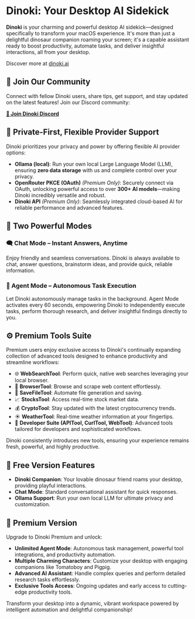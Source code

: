 # Dinoki: Your Desktop AI Sidekick

**Dinoki** is your charming and powerful desktop AI sidekick—designed specifically to transform your macOS experience. It's more than just a delightful dinosaur companion roaming your screen; it's a capable assistant ready to boost productivity, automate tasks, and deliver insightful interactions, all from your desktop.

Discover more at [dinoki.ai](https://dinoki.ai)

## 💬 Join Our Community

Connect with fellow Dinoki users, share tips, get support, and stay updated on the latest features! Join our Discord community:

**[🦕 Join Dinoki Discord](https://discord.gg/dinoki)**

## 🌟 Private-First, Flexible Provider Support

Dinoki prioritizes your privacy and power by offering flexible AI provider options:

- **Ollama (local)**: Run your own local Large Language Model (LLM), ensuring **zero data storage** with us and complete control over your privacy.
- **OpenRouter PKCE (OAuth)** *(Premium Only)*: Securely connect via OAuth, unlocking powerful access to over **300+ AI models**—making Dinoki incredibly versatile and robust.
- **Dinoki API** *(Premium Only)*: Seamlessly integrated cloud-based AI for reliable performance and advanced features.

## 🚀 Two Powerful Modes

### 🗨️ Chat Mode – Instant Answers, Anytime

Enjoy friendly and seamless conversations. Dinoki is always available to chat, answer questions, brainstorm ideas, and provide quick, reliable information.

### 🤖 Agent Mode – Autonomous Task Execution

Let Dinoki autonomously manage tasks in the background. Agent Mode activates every 60 seconds, empowering Dinoki to independently execute tasks, perform thorough research, and deliver insightful findings directly to you.

## ⚙️ Premium Tools Suite

Premium users enjoy exclusive access to Dinoki's continually expanding collection of advanced tools designed to enhance productivity and streamline workflows:

- 🌐 **WebSearchTool**: Perform quick, native web searches leveraging your local browser.
- 🧭 **BrowserTool**: Browse and scrape web content effortlessly.
- 📁 **SaveFileTool**: Automate file generation and saving.
- 📈 **StocksTool**: Access real-time stock market data.
- 💰 **CryptoTool**: Stay updated with the latest cryptocurrency trends.
- ☀️ **WeatherTool**: Real-time weather information at your fingertips.
- 🔧 **Developer Suite (APITool, CurlTool, WebTool)**: Advanced tools tailored for developers and sophisticated workflows.

Dinoki consistently introduces new tools, ensuring your experience remains fresh, powerful, and highly productive.

## 🎁 Free Version Features

- **Dinoki Companion**: Your lovable dinosaur friend roams your desktop, providing playful interactions.
- **Chat Mode**: Standard conversational assistant for quick responses.
- **Ollama Support**: Run your own local LLM for ultimate privacy and customization.

## 🌟 Premium Version

Upgrade to Dinoki Premium and unlock:

- **Unlimited Agent Mode**: Autonomous task management, powerful tool integrations, and productivity automation.
- **Multiple Charming Characters**: Customize your desktop with engaging companions like Tomatoboy and Pigpig.
- **Advanced AI Assistant**: Handle complex queries and perform detailed research tasks effortlessly.
- **Exclusive Tools Access**: Ongoing updates and early access to cutting-edge productivity tools.

Transform your desktop into a dynamic, vibrant workspace powered by intelligent automation and delightful companionship!
